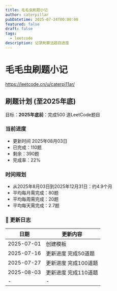 ```yaml
---
title: 毛毛虫刷题小记
author: caterpillar
pubDatetime: 2025-07-24T00:00:00
featured: false
draft: false
tags:
  - leetcode
description: 记录刷算法题目进度
---
```


# 毛毛虫刷题小记

https://leetcode.cn/u/caterpi11ar/

## 刷题计划 (至2025年底)

目标：**2025年底前**：完成500 道LeetCode题目

### 当前进度
- 更新时间 2025年08月03日
- 已完成：110题
- 剩余：390题
- 完成率：22%

### 时间规划
- 从2025年8月03日到2025年12月31日：约4.9个月
- 平均每月需完成：80题
- 平均每周需完成：20题
- 平均每天需完成：2.7题

### 📅 更新日志

| 日期       | 更新内容             |
| ---------- | -------------------- |
| 2025-07-01 | 创建模板             |
| 2025-07-16 | 更新进度 完成50道题  |
| 2025-07-27 | 更新进度 完成100道题 |
| 2025-08-03 | 更新进度 完成110道题 |
| -          | -                    |
